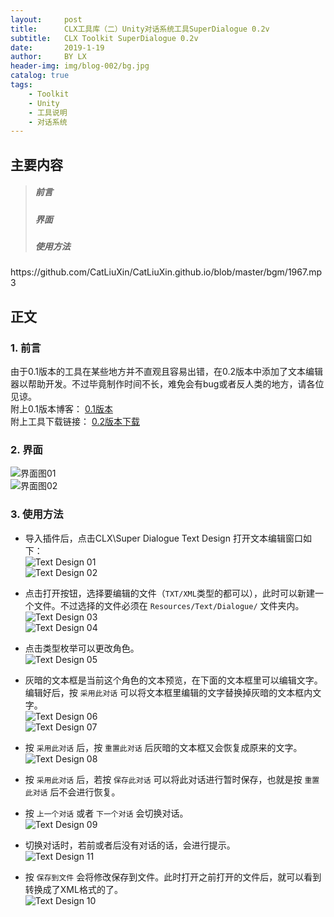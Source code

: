 ```yaml
---
layout:     post
title:      CLX工具库（二）Unity对话系统工具SuperDialogue 0.2v
subtitle:   CLX Toolkit SuperDialogue 0.2v
date:       2019-1-19
author:     BY LX
header-img: img/blog-002/bg.jpg
catalog: true
tags:
    - Toolkit
    - Unity
    - 工具说明
    - 对话系统
---
```


##  主要内容  
>##### 前言  
>##### 界面
>##### 使用方法  

<p>https://github.com/CatLiuXin/CatLiuXin.github.io/blob/master/bgm/1967.mp3</p>

## 正文  
### 1. 前言  
由于0.1版本的工具在某些地方并不直观且容易出错，在0.2版本中添加了文本编辑器以帮助开发。不过毕竟制作时间不长，难免会有bug或者反人类的地方，请各位见谅。  
附上0.1版本博客：
[0.1版本](https://catliuxin.github.io/2019/01/17/CLX%E5%B7%A5%E5%85%B7%E5%BA%93-%E4%B8%80-Unity%E5%AF%B9%E8%AF%9D%E7%B3%BB%E7%BB%9F%E5%B7%A5%E5%85%B7SuperDialogue/)  
附上工具下载链接：
[0.2版本下载](https://github.com/CatLiuXin/Super-Dialogue)  

### 2. 界面
![界面图01](https://raw.githubusercontent.com/CatLiuXin/CatLiuXin.github.io/master/img/blog-002/pic01.png)  
![界面图02](https://raw.githubusercontent.com/CatLiuXin/CatLiuXin.github.io/master/img/blog-002/pic02.png)  

### 3. 使用方法  
* 导入插件后，点击CLX\Super Dialogue Text Design 打开文本编辑窗口如下：  
![Text Design 01](https://raw.githubusercontent.com/CatLiuXin/CatLiuXin.github.io/master/img/blog-002/pic03.png)  
![Text Design 02](https://raw.githubusercontent.com/CatLiuXin/CatLiuXin.github.io/master/img/blog-002/pic01.png)  

* 点击打开按钮，选择要编辑的文件（`TXT/XML`类型的都可以），此时可以新建一个文件。不过选择的文件必须在 `Resources/Text/Dialogue/` 文件夹内。  
![Text Design 03](https://raw.githubusercontent.com/CatLiuXin/CatLiuXin.github.io/master/img/blog-002/pic04.png)  
![Text Design 04](https://raw.githubusercontent.com/CatLiuXin/CatLiuXin.github.io/master/img/blog-002/pic02.png)   

* 点击类型枚举可以更改角色。  
![Text Design 05](https://raw.githubusercontent.com/CatLiuXin/CatLiuXin.github.io/master/img/blog-002/pic05.png)   

* 灰暗的文本框是当前这个角色的文本预览，在下面的文本框里可以编辑文字。编辑好后，按 `采用此对话` 可以将文本框里编辑的文字替换掉灰暗的文本框内文字。  
![Text Design 06](https://raw.githubusercontent.com/CatLiuXin/CatLiuXin.github.io/master/img/blog-002/pic06.png)   
![Text Design 07](https://raw.githubusercontent.com/CatLiuXin/CatLiuXin.github.io/master/img/blog-002/pic07.png)   

* 按 `采用此对话` 后，按 `重置此对话` 后灰暗的文本框又会恢复成原来的文字。  
![Text Design 08](https://raw.githubusercontent.com/CatLiuXin/CatLiuXin.github.io/master/img/blog-002/pic08.png)   

* 按 `采用此对话` 后，若按 `保存此对话` 可以将此对话进行暂时保存，也就是按 `重置此对话` 后不会进行恢复。  

* 按 `上一个对话` 或者 `下一个对话` 会切换对话。  
![Text Design 09](https://raw.githubusercontent.com/CatLiuXin/CatLiuXin.github.io/master/img/blog-002/pic09.png)   

* 切换对话时，若前或者后没有对话的话，会进行提示。  
![Text Design 11](https://raw.githubusercontent.com/CatLiuXin/CatLiuXin.github.io/master/img/blog-002/pic11.png)   

* 按 `保存到文件` 会将修改保存到文件。此时打开之前打开的文件后，就可以看到转换成了XML格式的了。  
![Text Design 10](https://raw.githubusercontent.com/CatLiuXin/CatLiuXin.github.io/master/img/blog-002/pic10.png)   

